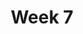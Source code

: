 ---
    title: Week 7
    weekNumber: 7
    days:
      - date: 2024-2-19
        events:
          
          "No Lecture (Presidents‘ Day)":
      - date: 2024-2-21
        events:
          "**LEC 17**{: .label .label-lecture } The Central Limit Theorem":
            "[CIT 14.4-14.5](https://inferentialthinking.com/chapters/14/4/Central_Limit_Theorem.html)" 
          "<small><i><span style='display: inline-block; padding-left: 80px'><b>Keywords:</b> interpreting CIs, robust vs. sensitive, center, standard deviation, Chebyshev </span></i></small>":
      - date: 2024-2-22
        events:
          
          "**HW 4**{: .label .label-hw } **Simulation, Sampling, Bootstrapping**":
      - date: 2024-2-23
        events:
          "**LEC 18**{: .label .label-lecture } Choosing Sample Sizes, Statistical Models":
            "[CIT 14.6](https://inferentialthinking.com/chapters/14/6/Choosing_a_Sample_Size.html), [11.1](https://inferentialthinking.com/chapters/11/1/Assessing_a_Model.html)" 
          "<small><i><span style='display: inline-block; padding-left: 80px'><b>Keywords:</b> standard deviation of 0s and 1s, np.random.multinomial, Robert Swain jury panel </span></i></small>":
---